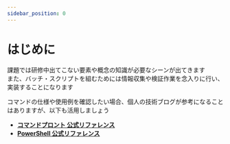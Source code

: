 ```yaml
---
sidebar_position: 0
---
```


# はじめに

課題では研修中出てこない要素や概念の知識が必要なシーンが出てきます  
また、バッチ・スクリプトを組むためには情報収集や検証作業を念入りに行い、実装することになります  

コマンドの仕様や使用例を確認したい場合、個人の技術ブログが参考になることはありますが、以下も活用しましょう  
- [**コマンドプロント 公式リファレンス**](https://learn.microsoft.com/ja-jp/windows-server/administration/windows-commands/windows-commands)  
- [**PowerShell 公式リファレンス**](https://learn.microsoft.com/ja-jp/powershell/module/)  